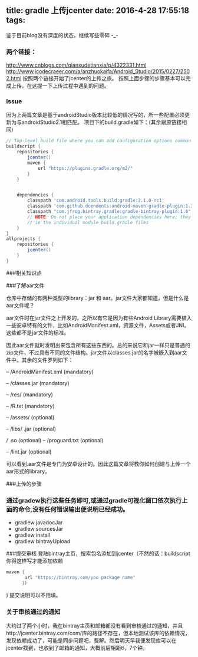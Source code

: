 
title: gradle 上传jcenter
date: 2016-4-28 17:55:18
tags:
---
鉴于目前blog没有深度的状态，继续写些零碎 -_- 

### 两个链接：
http://www.cnblogs.com/qianxudetianxia/p/4322331.html
http://www.jcodecraeer.com/a/anzhuokaifa/Android_Studio/2015/0227/2502.html
按照两个链接开始了jcenter的上传之旅。
按照上面步骤的步骤基本可以完成上传，在这提一下上传过程中遇到的问题。

### Issue
因为上两篇文章是基于androidStudio版本比较低的情况写的，所一些配置必须更新为与androidStudio2.1相匹配。
项目下的build.gradle如下：(其余跟原链接相同)
```groovy
// Top-level build file where you can add configuration options common to all sub-projects/modules.
buildscript {
    repositories {
        jcenter()
        maven {
            url "https://plugins.gradle.org/m2/"
        }
    }


    dependencies {
        classpath 'com.android.tools.build:gradle:2.1.0-rc1'
        classpath 'com.github.dcendents:android-maven-gradle-plugin:1.3'
        classpath "com.jfrog.bintray.gradle:gradle-bintray-plugin:1.6"
        // NOTE: Do not place your application dependencies here; they belong
        // in the individual module build.gradle files
    }
}
allprojects {
    repositories {
        jcenter()
    }
}
```

###相关知识点

###了解aar文件

仓库中存储的有两种类型的library：jar 和 aar。jar文件大家都知道，但是什么是aar文件呢？

aar文件时在jar文件之上开发的。之所以有它是因为有些Android Library需要植入一些安卓特有的文件，比如AndroidManifest.xml，资源文件，Assets或者JNI。这些都不是jar文件的标准。

因此aar文件就时发明出来包含所有这些东西的。总的来说它和jar一样只是普通的zip文件，不过具有不同的文件结构。jar文件以classes.jar的名字被嵌入到aar文件中。其余的文件罗列如下：

– /AndroidManifest.xml (mandatory)

– /classes.jar (mandatory)

– /res/ (mandatory)

– /R.txt (mandatory)

– /assets/ (optional)

– /libs/
.jar (optional)

/ .so (optional)
– /proguard.txt (optional)

– /lint.jar (optional)

可以看到.aar文件是专门为安卓设计的。因此这篇文章将教你如何创建与上传一个aar形式的library。

###上传的步骤

### 通过gradew执行这些任务即可,或通过gradle可视化窗口依次执行上面的命令,没有任何错误输出便说明已经成功。
- gradlew javadocJar
- gradlew sourcesJar
- gradlew install
- gradlew bintrayUpload

###提交审核
登陆bintray主页，搜索包名添加到jcenter（不然的话：buildscript你得这样写才能添加依赖

```groovy
maven {
       url "https://bintray.com/you package name"
      }）
```
 )
 提交说明可以不用填。

 ### 关于审核通过的通知
 大约过了两个小时，我在bintray主页和邮箱都没有看到审核通过的通知，并且http://jcenter.bintray.com/com/库的路径不存在，但本地测试该库的依赖情况，发现依赖成功了，可能是同步问题吧，费解。然后明天早我便发现库可以在jcenter找到，也收到了邮箱的通知，大概前后相距6，7个钟。


